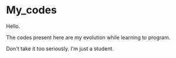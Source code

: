 # My_codes

Hello.

The codes present here are my 
evolution while learning to program.

Don't take it too seriously. I'm just a student.
